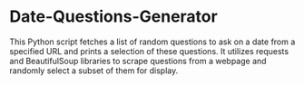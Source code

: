 # Date-Questions-Generator
This Python script fetches a list of random questions to ask on a date from a specified URL and prints a selection of these questions. It utilizes requests and BeautifulSoup libraries to scrape questions from a webpage and randomly select a subset of them for display.
